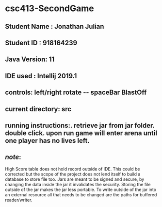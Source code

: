 # csc413-SecondGame

## Student Name : Jonathan Julian
## Student ID : 918164239
## Java Version: 11
## IDE used : Intellij 2019.1
## controls: left/right rotate -- spaceBar BlastOff
## current directory: src
## running instructions:. retrieve jar from jar folder. double click.  upon run game will enter arena until one player has no lives left.
## *note*: 
High Score table does not hold record outside of IDE. This could be corrected but the scope of the project 
does not lend itself to build a database to store file too.  Jars are meant to be signed and secure, by changing
the data inside the jar it invalidates the security.  Storing the file outside of the jar makes the jar less portable.
To write outside of the jar into an external resource all that needs to be changed are the paths for buffered reader/writer.



